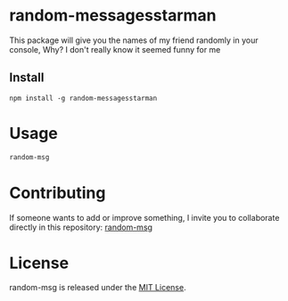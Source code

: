 # random-messagesstarman

This package will give you the names of my friend randomly in your console, Why? I don't really know it seemed funny for me 

## Install

```npm
npm install -g random-messagesstarman
```

# Usage

```bash
random-msg
```

# Contributing
If someone wants to add or improve something, I invite you to collaborate directly in this repository: [random-msg](https://github.com/platzi/npm-random-msg)

# License
random-msg is released under the [MIT License](https://opensource.org/licenses/MIT).